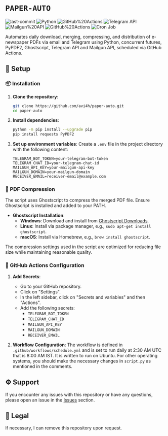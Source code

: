 # `PAPER-AUTO`

<p align="left">
	<img src="https://img.shields.io/github/last-commit/avi4h/paper-auto?style=flat&logo=git&logoColor=white&color=green" alt="last-commit">
	<img src="https://img.shields.io/badge/Python-blue?style=flat&logo=Python&logoColor=yellow" alt="Python">
	<img src="https://img.shields.io/badge/Ghostscript-purple.svg?style=flat&logo=gitee&logoColor=black" alt="GitHub%20Actions">
	<img src="https://img.shields.io/badge/Telegram%20API-24A1DE.svg?style=flat&logo=Telegram&logoColor=white" alt="Telegram API">
    	<img src="https://img.shields.io/badge/Mailgun%20API-F06B66?style=flat&logo=mailgun&logoColor=white" alt="Mailgun%20API">
	<img src="https://img.shields.io/badge/GitHub%20Actions-2088FF.svg?style=flat&logo=GitHub-Actions&logoColor=white" alt="GitHub%20Actions">
	<img src="https://img.shields.io/badge/Cron-DDF4FF?style=flat&logo=pythonanywhere&logoColor=black" alt="Cron Job">
</p>
	
Automates daily download, merging, compressing, and distribution of e-newspaper PDFs via email and Telegram using Python, concurrent futures, PyPDF2, Ghostscript, Telegram API and Mailgun API, scheduled via GitHub Actions.

## 🚀 Setup

### 📦 Installation

1. **Clone the repository**:
    ```sh
    git clone https://github.com/avi4h/paper-auto.git
    cd paper-auto
    ```

2. **Install dependencies**:
    ```sh
    python -m pip install --upgrade pip
    pip install requests PyPDF2
    ```

3. **Set up environment variables**:
    Create a `.env` file in the project directory with the following content:
    ```env
    TELEGRAM_BOT_TOKEN=your-telegram-bot-token
    TELEGRAM_CHAT_ID=your-telegram-chat-id
    MAILGUN_API_KEY=your-mailgun-api-key
    MAILGUN_DOMAIN=your-mailgun-domain
    RECEIVER_EMAIL=receiver-email@example.com
    ```

### 📄 PDF Compression

The script uses Ghostscript to compress the merged PDF file. Ensure Ghostscript is installed and added to your PATH.

- **Ghostscript Installation**:
  - **Windows**: Download and install from [Ghostscript Downloads](https://www.ghostscript.com/download/gsdnld.html).
  - **Linux**: Install via package manager, e.g., `sudo apt-get install ghostscript`.
  - **macOS**: Install via Homebrew, e.g., `brew install ghostscript`.

The compression settings used in the script are optimized for reducing file size while maintaining reasonable quality. 

### 🤖 GitHub Actions Configuration

1. **Add Secrets**:
    - Go to your GitHub repository.
    - Click on "Settings".
    - In the left sidebar, click on "Secrets and variables" and then "Actions".
    - Add the following secrets:
        - `TELEGRAM_BOT_TOKEN`
        - `TELEGRAM_CHAT_ID`
        - `MAILGUN_API_KEY`
        - `MAILGUN_DOMAIN`
        - `RECEIVER_EMAIL`

2. **Workflow Configuration**:
    The workflow is defined in `.github/workflows/schedule.yml` and is set to run daily at 2:30 AM UTC that is 8:00 AM IST. It is written to run on Ubuntu. For other operating systems, you should make the necessary changes in `script.py` as mentioned in the comments.

## ⚙️ Support

If you encounter any issues with this repository or have any questions, please open an issue in the [Issues](https://github.com/avi4h/paper-auto/issues) section. 

## 🚨 Legal 

If necessary, I can remove this repository upon request.

